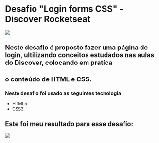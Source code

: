 # Desafio "Login forms CSS" - Discover Rocketseat

![](https://app.rocketseat.com.br/discover/challenges/login-form-css)

## Neste desafio é proposto fazer uma página de login, ultilizando conceitos estudados nas aulas do Discover, colocando em pratíca
## o conteúdo de HTML e CSS.

### Neste desafio foi usado as seguintes tecnologia
- HTML5
- CSS3

## Este foi meu resultado para esse desafio:
![](https://jfilho-image.netlify.app/img-metatag.png)
